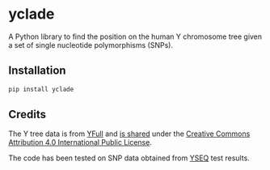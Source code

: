 # yclade

A Python library to find the position on the human Y chromosome tree given a set of single nucleotide polymorphisms (SNPs).

## Installation

```bash
pip install yclade
```

## Credits

The Y tree data is from [YFull](https://www.yfull.com/) and [is shared](https://github.com/YFullTeam/YTree) under the [Creative Commons Attribution 4.0 International Public License](https://github.com/YFullTeam/YTree/blob/master/LICENSE.md).

The code has been tested on SNP data obtained from [YSEQ](https://www.yseq.net/) test results.